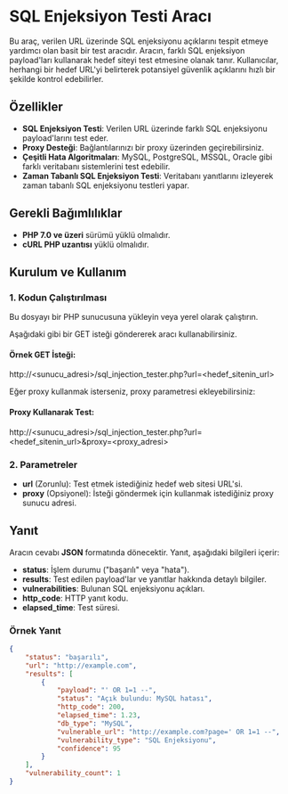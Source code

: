 # SQL Enjeksiyon Testi Aracı

Bu araç, verilen URL üzerinde SQL enjeksiyonu açıklarını tespit etmeye yardımcı olan basit bir test aracıdır. Aracın, farklı SQL enjeksiyon payload'ları kullanarak hedef siteyi test etmesine olanak tanır. Kullanıcılar, herhangi bir hedef URL'yi belirterek potansiyel güvenlik açıklarını hızlı bir şekilde kontrol edebilirler.

## Özellikler

- **SQL Enjeksiyon Testi**: Verilen URL üzerinde farklı SQL enjeksiyonu payload'larını test eder.
- **Proxy Desteği**: Bağlantılarınızı bir proxy üzerinden geçirebilirsiniz.
- **Çeşitli Hata Algoritmaları**: MySQL, PostgreSQL, MSSQL, Oracle gibi farklı veritabanı sistemlerini test edebilir.
- **Zaman Tabanlı SQL Enjeksiyon Testi**: Veritabanı yanıtlarını izleyerek zaman tabanlı SQL enjeksiyonu testleri yapar.

## Gerekli Bağımlılıklar

- **PHP 7.0 ve üzeri** sürümü yüklü olmalıdır.
- **cURL PHP uzantısı** yüklü olmalıdır.

## Kurulum ve Kullanım

### 1. Kodun Çalıştırılması

Bu dosyayı bir PHP sunucusuna yükleyin veya yerel olarak çalıştırın.

Aşağıdaki gibi bir GET isteği göndererek aracı kullanabilirsiniz.

#### Örnek GET İsteği:
http://<sunucu_adresi>/sql_injection_tester.php?url=<hedef_sitenin_url>

Eğer proxy kullanmak isterseniz, proxy parametresi ekleyebilirsiniz:

#### Proxy Kullanarak Test:
http://<sunucu_adresi>/sql_injection_tester.php?url=<hedef_sitenin_url>&proxy=<proxy_adresi>


### 2. Parametreler

- **url** (Zorunlu): Test etmek istediğiniz hedef web sitesi URL'si.
- **proxy** (Opsiyonel): İsteği göndermek için kullanmak istediğiniz proxy sunucu adresi.

## Yanıt

Aracın cevabı **JSON** formatında dönecektir. Yanıt, aşağıdaki bilgileri içerir:

- **status**: İşlem durumu ("başarılı" veya "hata").
- **results**: Test edilen payload'lar ve yanıtlar hakkında detaylı bilgiler.
- **vulnerabilities**: Bulunan SQL enjeksiyonu açıkları.
- **http_code**: HTTP yanıt kodu.
- **elapsed_time**: Test süresi.

### Örnek Yanıt

```json
{
    "status": "başarılı",
    "url": "http://example.com",
    "results": [
        {
            "payload": "' OR 1=1 --",
            "status": "Açık bulundu: MySQL hatası",
            "http_code": 200,
            "elapsed_time": 1.23,
            "db_type": "MySQL",
            "vulnerable_url": "http://example.com?page=' OR 1=1 --",
            "vulnerability_type": "SQL Enjeksiyonu",
            "confidence": 95
        }
    ],
    "vulnerability_count": 1
}
